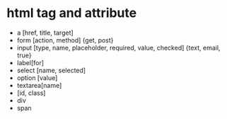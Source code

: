 # html tag and attribute

* a [href, title, target]
* form [action, method] {get, post}
* input [type, name, placeholder, required, value, checked] {text, email, true}
* label[for]
* select [name, selected]
* option [value]
* textarea[name]
* [id, class]
* div
* span

